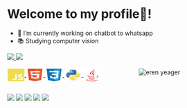 # Welcome to my profile👋!

- 🔭 I’m currently working on chatbot to whatsapp
- 📚 Studying computer vision

 <div>
  <a href="https://github.com/Mikaelbr073">
  <img height="160em" src="https://github-readme-stats.vercel.app/api?username=Mikaelbr073&show_icons=true&theme=Defaultl&include_all_commits=true&count_private=true"/>
  <img height="160em" src="https://github-readme-stats.vercel.app/api/top-langs/?username=Mikaelbr073&layout=compact&langs_count=7&theme=Default"/>
</div>
 <div style="display: inline_block"><br>
  <img align="center" alt="Js" height="30" width="40" src="https://raw.githubusercontent.com/devicons/devicon/master/icons/javascript/javascript-plain.svg">
  <img align="center" alt="HTML" height="30" width="40" src="https://raw.githubusercontent.com/devicons/devicon/master/icons/html5/html5-original.svg">
  <img align="center" alt="CSS" height="30" width="40" src="https://raw.githubusercontent.com/devicons/devicon/master/icons/css3/css3-original.svg">
  <img align="center" alt="Python" height="30" width="40" src="https://raw.githubusercontent.com/devicons/devicon/master/icons/python/python-original.svg">
    <img align="center" alt="Python" height="30" width="40" src="https://github.com/devicons/devicon/blob/master/icons/java/java-plain.svg">
  <img align="right" alt="eren yeager" height="150" width="200" src="https://pa1.narvii.com/6378/879b9ae9e9bdb481fbbf89da690d79291502b7b9_hq.gif">
</div>
  
  ##
  
<div> 
  <a href="https://www.instagram.com/mikael09_" target="_blank"><img src="https://img.shields.io/badge/-Instagram-%23E4405F?style=for-the-badge&logo=instagram&logoColor=white" target="_blank"></a>
 	<a href="https://www.twitch.tv/mikaelbr_" target="_blank"><img src="https://img.shields.io/badge/Twitch-9146FF?style=for-the-badge&logo=twitch&logoColor=white" target="_blank"></a>
 <a href="https://discord.gg/UTmxQ3TFeV" target="_blank"><img src="https://img.shields.io/badge/Discord-7289DA?style=for-the-badge&logo=discord&logoColor=white" target="_blank"></a> 
  <a href = "mailto:mcb3@discente.ifpe.edu.br"><img src="https://img.shields.io/badge/-Gmail-%23333?style=for-the-badge&logo=gmail&logoColor=white" target="_blank"></a>
  <a href="https://www.linkedin.com/in/mikael-carvalho-46b25b148/" target="_blank"><img src="https://img.shields.io/badge/-LinkedIn-%230077B5?style=for-the-badge&logo=linkedin&logoColor=white" target="_blank"></a> 
